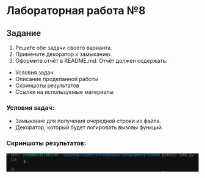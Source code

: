 # Лабораторная работа №8
## Задание 

1. Решите обе задачи своего варианта.
2. Примените декоратор к замыканию.
3. Оформите отчёт в README.md. Отчёт должен содержать:
- Условия задач
- Описание проделанной работы
- Скриншоты результатов
- Ссылки на используемые материалы


### Условия задач:
- Замыкание для получения очередной строки из файла.
- Декоратор, который будет логировать вызовы функций.

### Скриншоты результатов:

![Alt text](Screenshot_20231211_17432333333333333333333333.png)